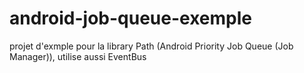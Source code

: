 android-job-queue-exemple
=========================

projet d'exmple pour la library Path (Android Priority Job Queue (Job Manager)), utilise aussi EventBus
